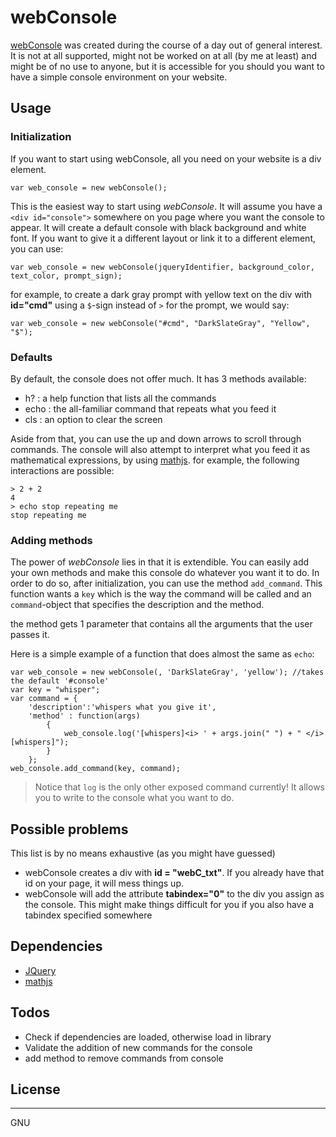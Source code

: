 # webConsole

[webConsole](https://github.com/shoogervorst/webConsole) was created during the course of a day out of general interest. It is not at all supported, might not be worked on at all (by me at least) and might be of no use to anyone, but it is accessible for you should you want to have a simple console environment on your website.


## Usage
### Initialization
If you want to start using webConsole, all you need on your website is a div element.

```
var web_console = new webConsole();
```

This is the easiest way to start using *webConsole*. It will assume you have a `<div id="console">` somewhere on you page where you want the console to appear. It will create a default console with black background and white font. If you want to give it a different layout or link it to a different element, you can use:

```
var web_console = new webConsole(jqueryIdentifier, background_color, text_color, prompt_sign);
```
for example, to create a dark gray prompt with yellow text on the div with **id="cmd"** using a `$`-sign instead of `>` for the prompt, we would say:

```
var web_console = new webConsole("#cmd", "DarkSlateGray", "Yellow", "$");
```
### Defaults
By default, the console does not offer much. It has 3 methods available:
* h? : a help function that lists all the commands
* echo : the all-familiar command that repeats what you feed it
* cls : an option to clear the screen

Aside from that, you can use the up and down arrows to scroll through commands. The console will also attempt to interpret what you feed it as mathematical expressions, by using [mathjs](http://mathjs.org/). for example, the following interactions are possible:

```
> 2 + 2
4
> echo stop repeating me
stop repeating me
```

### Adding methods
The power of *webConsole* lies in that it is extendible. You can easily add your own methods and make this console do whatever you want it to do. In order to do so, after initialization, you can use the method `add_command`. This function wants a `key` which is the way the command will be called and an `command`-object that specifies the description and the method.

the method gets 1 parameter that contains all the arguments that the user passes it.

Here is a simple example of a function that does almost the same as `echo`:

```
var web_console = new webConsole(, 'DarkSlateGray', 'yellow'); //takes the default '#console'
var key = "whisper";
var command = {
    'description':'whispers what you give it', 
    'method' : function(args)
        {
            web_console.log('[whispers]<i> ' + args.join(" ") + " </i>[whispers]");
        }
    };
web_console.add_command(key, command);
```

> Notice that `log` is the only other exposed command currently! It allows you to write to the console what you want to do. 

## Possible problems
This list is by no means exhaustive (as you might have guessed)

* webConsole creates a div with **id = "webC_txt"**. If you already have that id on your page, it will mess things up.
* webConsole will add the attribute **tabindex="0"** to the div you assign as the console. This might make things difficult for you if you also have a tabindex specified somewhere 

## Dependencies

* [JQuery](jquery.com)
* [mathjs](mathjs.org)


## Todos

 - Check if dependencies are loaded, otherwise load in library
 - Validate the addition of new commands for the console
 - add method to remove commands from console

## License
----

GNU
